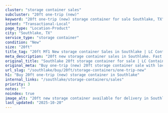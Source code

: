 ```yaml
---
cluster: "storage container sales"
subcluster: "20ft one-trip (new)"
keyword: "20ft one-trip (new) storage container for sale Southlake, TX"
intent: "Transactional-Local"
page_type: "Location-Product"
city: "Southlake, TX"
service_type: "storage container"
condition: "New"
size: "20ft"
title_tag: "20ft Mf1 New storage container Sales in Southlake | LC Container"
meta_description: "20ft new storage container sales in Southlake. Fast delivery, competitive pricing. Serving storage containers area. Quote ID: X0X. Call (214) 524-4168 for your free quote today."
original_title: "Southlake 20ft storage container for sale | LC Container"
original_meta: "Buy one-trip (new) 20ft storage container sale with local delivery in Southlake, TX. LC Container — local Since 2003. Request a fast quote today."
url_slug: "/southlake/buy/20ft/storage-containers/one-trip-new"
h1: "Buy 20ft one-trip (new) storage container in Southlake"
internal_links: "/southlake/storage-containers/sales"
priority: 3
notes: ""
noindex: true
image_alt: "20ft new storage container available for delivery in Southlake"
last_updated: "2025-10-20"
---
```


<!-- TODO: Add unique city/inventory copy, images, and internal links here. -->
